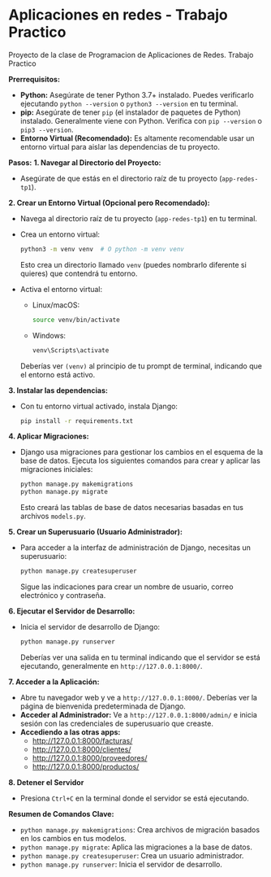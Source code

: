 # Aplicaciones en redes - Trabajo Practico
Proyecto de la clase de Programacion de Aplicaciones de Redes. Trabajo Practico

**Prerrequisitos:**

* **Python:** Asegúrate de tener Python 3.7+ instalado. Puedes verificarlo ejecutando `python --version` o `python3 --version` en tu terminal.
* **pip:** Asegúrate de tener `pip` (el instalador de paquetes de Python) instalado. Generalmente viene con Python. Verifica con `pip --version` o `pip3 --version`.
* **Entorno Virtual (Recomendado):** Es altamente recomendable usar un entorno virtual para aislar las dependencias de tu proyecto.

**Pasos:**
**1. Navegar al Directorio del Proyecto:**

* Asegúrate de que estás en el directorio raíz de tu proyecto (`app-redes-tp1`).


**2. Crear un Entorno Virtual (Opcional pero Recomendado):**

* Navega al directorio raíz de tu proyecto (`app-redes-tp1`) en tu terminal.
* Crea un entorno virtual:

    ```bash
    python3 -m venv venv  # O python -m venv venv
    ```

    Esto crea un directorio llamado `venv` (puedes nombrarlo diferente si quieres) que contendrá tu entorno.
* Activa el entorno virtual:
    * Linux/macOS:

        ```bash
        source venv/bin/activate
        ```

    * Windows:

        ```bash
        venv\Scripts\activate
        ```

    Deberías ver `(venv)` al principio de tu prompt de terminal, indicando que el entorno está activo.

**3. Instalar las dependencias:**

* Con tu entorno virtual activado, instala Django:

    ```bash
    pip install -r requirements.txt
    ```

**4. Aplicar Migraciones:**

* Django usa migraciones para gestionar los cambios en el esquema de la base de datos. Ejecuta los siguientes comandos para crear y aplicar las migraciones iniciales:

    ```bash
    python manage.py makemigrations
    python manage.py migrate
    ```

    Esto creará las tablas de base de datos necesarias basadas en tus archivos `models.py`.

**5. Crear un Superusuario (Usuario Administrador):**

* Para acceder a la interfaz de administración de Django, necesitas un superusuario:

    ```bash
    python manage.py createsuperuser
    ```

    Sigue las indicaciones para crear un nombre de usuario, correo electrónico y contraseña.

**6. Ejecutar el Servidor de Desarrollo:**

* Inicia el servidor de desarrollo de Django:

    ```bash
    python manage.py runserver
    ```

    Deberías ver una salida en tu terminal indicando que el servidor se está ejecutando, generalmente en `http://127.0.0.1:8000/`.

**7. Acceder a la Aplicación:**

* Abre tu navegador web y ve a `http://127.0.0.1:8000/`. Deberías ver la página de bienvenida predeterminada de Django.
* **Acceder al Administrador:** Ve a `http://127.0.0.1:8000/admin/` e inicia sesión con las credenciales de superusuario que creaste.
* **Accediendo a las otras apps:**
    * http://127.0.0.1:8000/facturas/
    * http://127.0.0.1:8000/clientes/
    * http://127.0.0.1:8000/proveedores/
    * http://127.0.0.1:8000/productos/

**8. Detener el Servidor**

* Presiona `Ctrl+C` en la terminal donde el servidor se está ejecutando.


**Resumen de Comandos Clave:**

* `python manage.py makemigrations`: Crea archivos de migración basados en los cambios en tus modelos.
* `python manage.py migrate`: Aplica las migraciones a la base de datos.
* `python manage.py createsuperuser`: Crea un usuario administrador.
* `python manage.py runserver`: Inicia el servidor de desarrollo.